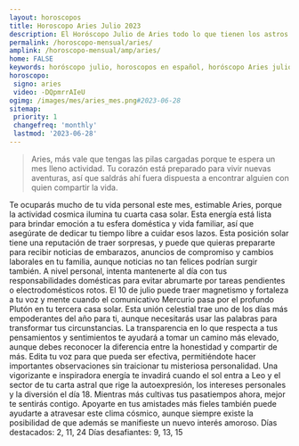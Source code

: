 ```yaml
---
layout: horoscopos
title: Horoscopo Aries Julio 2023
description: El Horóscopo Julio de Aries todo lo que tienen los astros preparados para este mes, amor, trabajo, familia. Todo sobre astrologia, tarot, predicciones. Horoscopo gratis en español, predicciones y astrología.
permalink: /horoscopo-mensual/aries/
amplink: /horoscopo-mensual/amp/aries/
home: FALSE
keywords: horóscopo julio, horoscopos en español, horóscopo Aries julio , horóscopo esperanza gracia, horoscop, horóscopos gratis, horoscopo Aries, Tarot, Astrologia, Zodíaco, Aries, horoscopo gratis, horoscopo del mes 
horoscopo:
 signo: aries
 video: -DQpmrrAIeU
ogimg: /images/mes/aries_mes.png#2023-06-28
sitemap:
 priority: 1
 changefreq: 'monthly'
 lastmod: '2023-06-28'
---
```



 > Aries, más vale que tengas las pilas cargadas porque te espera un mes lleno actividad. Tu corazón está preparado para vivir nuevas aventuras, así que saldrás ahí fuera dispuesta a encontrar alguien con quien compartir la vida.



Te ocuparás mucho de tu vida personal este mes, estimable Aries, porque la actividad cosmica ilumina tu cuarta casa solar. Esta energía está lista para brindar emoción a tu esfera doméstica y vida familiar, así que asegúrate de dedicar tu tiempo libre a cuidar esos lazos. Esta posición solar tiene una reputación de traer sorpresas, y puede que quieras prepararte para recibir noticias de embarazos, anuncios de compromiso y cambios laborales en tu familia, aunque noticias no tan felices podrían surgir también. A nivel personal, intenta mantenerte al día con tus responsabilidades domésticas para evitar abrumarte por tareas pendientes o electrodomésticos rotos.
El 10 de julio puede traer magnetismo y fortaleza a tu voz y mente cuando el comunicativo Mercurio pasa por el profundo Plutón en tu tercera casa solar. Esta unión celestial trae uno de los días más empoderantes del año para ti, aunque necesitarás usar las palabras para transformar tus circunstancias. La transparencia en lo que respecta a tus pensamientos y sentimientos te ayudará a tomar un camino más elevado, aunque debes reconocer la diferencia entre la honestidad y compartir de más. Edita tu voz para que pueda ser efectiva, permitiéndote hacer importantes observaciones sin traicionar tu misteriosa personalidad.
Una vigorizante e inspiradora energía te invadirá cuando el sol entra a Leo y el sector de tu carta astral que rige la autoexpresión, los intereses personales y la diversión el día 18. Mientras más cultivas tus pasatiempos ahora, mejor te sentirás contigo. Apoyarte en tus amistades más fieles también puede ayudarte a atravesar este clima cósmico, aunque siempre existe la posibilidad de que además se manifieste un nuevo interés amoroso.
Días destacados: 2, 11, 24
Días desafiantes: 9, 13, 15
